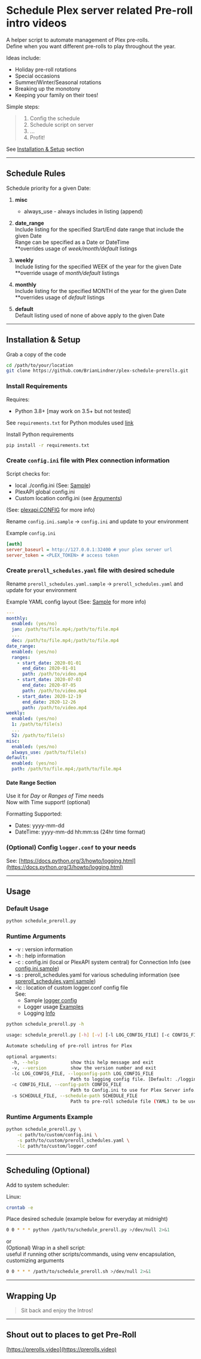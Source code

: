 # Schedule Plex server related Pre-roll intro videos

A helper script to automate management of Plex pre-rolls. \
Define when you want different pre-rolls to play throughout the year.

Ideas include:

- Holiday pre-roll rotations
- Special occasions
- Summer/Winter/Seasonal rotations
- Breaking up the monotony
- Keeping your family on their toes!

Simple steps:

> 1. Config the schedule
> 2. Schedule script on server
> 3. ...
> 4. Profit!

See [Installation & Setup](#install) section

---

## Schedule Rules

Schedule priority for a given Date:

1. **misc**
    - always_use - always includes in listing (append)

2. **date_range** \
Include listing for the specified Start/End date range that include the given Date \
Range can be specified as a Date or DateTime \
**overrides usage of *week/month/default* listings

3. **weekly** \
Include listing for the specified WEEK of the year for the given Date \
  **override usage of *month/default* listings

4. **monthly** \
Include listing for the specified MONTH of the year for the given Date \
**overrides usage of *default* listings

5. **default** \
Default listing used of none of above apply to the given Date

---

## Installation & Setup <a id="install"></a>

Grab a copy of the code

```sh
cd /path/to/your/location
git clone https://github.com/BrianLindner/plex-schedule-prerolls.git
```

### Install Requirements <a id="requirements"></a>

Requires:

- Python 3.8+  [may work on 3.5+ but not tested]

See `requirements.txt` for Python modules used [link](requirements.txt)

Install Python requirements

```sh
pip install -r requirements.txt
```

### Create `config.ini` file with Plex connection information

Script checks for:

- local ./config.ini (See: [Sample](config.ini.sample))
- PlexAPI global config.ini
- Custom location config.ini (see [Arguments](#arguments))

(See: [plexapi.CONFIG](https://python-plexapi.readthedocs.io/en/latest/configuration.html) for more info)

Rename `config.ini.sample` -> `config.ini` and update to your environment

Example `config.ini`

```ini
[auth]
server_baseurl = http://127.0.0.1:32400 # your plex server url
server_token = <PLEX_TOKEN> # access token
```

### Create `preroll_schedules.yaml` file with desired schedule

Rename `preroll_schedules.yaml.sample` -> `preroll_schedules.yaml` and update for your environment

Example YAML config layout (See: [Sample](preroll_schedules.yaml.sample) for more info)

```yaml
---
monthly:
  enabled: (yes/no)
  jan: /path/to/file.mp4;/path/to/file.mp4
  ...
  dec: /path/to/file.mp4;/path/to/file.mp4
date_range:
  enabled: (yes/no)
  ranges:
    - start_date: 2020-01-01
      end_date: 2020-01-01
      path: /path/to/video.mp4
    - start_date: 2020-07-03
      end_date: 2020-07-05
      path: /path/to/video.mp4
    - start_date: 2020-12-19
      end_date: 2020-12-26
      path: /path/to/video.mp4
weekly:
  enabled: (yes/no)
  1: /path/to/file(s)
  ...
  52: /path/to/file(s)
misc:
  enabled: (yes/no)
  always_use: /path/to/file(s)
default:
  enabled: (yes/no)
  path: /path/to/file.mp4;/path/to/file.mp4
```

#### Date Range Section

Use it for *Day* or *Ranges of Time* needs \
Now with Time support! (optional)

Formatting Supported:

- Dates: yyyy-mm-dd
- DateTime: yyyy-mm-dd hh:mm:ss  (24hr time format)

### (Optional) Config `logger.conf` to your needs

See: [https://docs.python.org/3/howto/logging.html](https://docs.python.org/3/howto/logging.html)

---

## Usage <a id="usage"></a>

### Default Usage

```sh
python schedule_preroll.py
```

### Runtime Arguments <a id="arguments"></a>

- -v : version information
- -h : help information
- -c : config.ini (local or PlexAPI system central) for Connection Info (see [config.ini.sample](config.ini.sample))
- -s : preroll_schedules.yaml for various scheduling information (see [spreroll_schedules.yaml.sample](preroll_schedules.yaml.sample))
- -lc : location of custom logger.conf config file \
See:
  - Sample [logger config](logging.conf)
  - Logger usage [Examples](https://github.com/amilstead/python-logging-examples/blob/master/configuration/fileConfig/config.ini)
  - Logging [Info](https://www.internalpointers.com/post/logging-python-sub-modules-and-configuration-files)

```sh
python schedule_preroll.py -h

usage: schedule_preroll.py [-h] [-v] [-l LOG_CONFIG_FILE] [-c CONFIG_FILE] [-s SCHEDULE_FILE]

Automate scheduling of pre-roll intros for Plex

optional arguments:
  -h, --help            show this help message and exit
  -v, --version         show the version number and exit
  -lc LOG_CONFIG_FILE, --logconfig-path LOG_CONFIG_FILE
                        Path to logging config file. [Default: ./logging.conf]
  -c CONFIG_FILE, --config-path CONFIG_FILE
                        Path to Config.ini to use for Plex Server info. [Default: ./config.ini]
  -s SCHEDULE_FILE, --schedule-path SCHEDULE_FILE
                        Path to pre-roll schedule file (YAML) to be use. [Default: ./preroll_schedules.yaml]
```

### Runtime Arguments Example

```sh
python schedule_preroll.py \
    -c path/to/custom/config.ini \
    -s path/to/custom/preroll_schedules.yaml \
    -lc path/to/custom/logger.conf
```

---

## Scheduling (Optional)

Add to system scheduler:

Linux:

```sh
crontab -e
```

Place desired schedule (example below for everyday at midnight)

```sh
0 0 * * * python /path/to/schedule_preroll.py >/dev/null 2>&1
```

or \
(Optional) Wrap in a shell script: \
useful if running other scripts/commands, using venv encapsulation, customizing arguments

```sh
0 0 * * * /path/to/schedule_preroll.sh >/dev/null 2>&1
```

---

## Wrapping Up

> Sit back and enjoy the Intros!

---

## Shout out to places to get Pre-Roll

[https://prerolls.video](https://prerolls.video)
